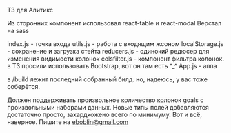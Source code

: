 ТЗ для Алитикс

Из сторонних компонент использовал react-table и react-modal
Верстал на sass

index.js - точка входа
utils.js - работа с входящим жсоном
localStorage.js - сохранение и загрузка стейта
reducers.js - одинокий редюсер для изменения видимости колонок
colsfilter.js - компонент фильтра колонок. в ТЗ просили использовать Bootstrap, вот он там есть ^_^
App.js - аппа

в /build лежит последний собранный билд. но, надеюсь, у вас тоже соберётся. 

Должен поддерживать произвольное количество колонок goals с произвольными наборами данных. Новые типы полей добавляются достаточно просто, захардкожено всего по минимуму. Вот и всё, наверное. Пишите на eboblin@gmail.com